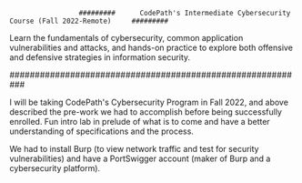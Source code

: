                      #########      CodePath's Intermediate Cybersecurity Course (Fall 2022-Remote)     #########     

Learn the fundamentals of cybersecurity, common application vulnerabilities and attacks, and hands-on practice to explore both offensive and defensive strategies in information security.

###########################################################

I will be taking CodePath's Cybersecurity Program in Fall 2022, and above described the pre-work we had to accomplish before being successfully enrolled. Fun intro lab in prelude of what is to come and have a better understanding of specifications and the process.

We had to install Burp (to view network traffic and test for security vulnerabilities) and have a PortSwigger account (maker of Burp and a cybersecurity platform).
